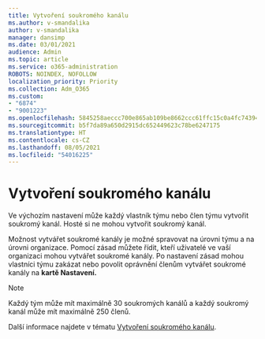```yaml
---
title: Vytvoření soukromého kanálu
ms.author: v-smandalika
author: v-smandalika
manager: dansimp
ms.date: 03/01/2021
audience: Admin
ms.topic: article
ms.service: o365-administration
ROBOTS: NOINDEX, NOFOLLOW
localization_priority: Priority
ms.collection: Adm_O365
ms.custom:
- "6874"
- "9001223"
ms.openlocfilehash: 5845258aeccc700e865ab109be8662ccc61ffc15c0a4fc7439449af22c73b30d
ms.sourcegitcommit: b5f7da89a650d2915dc652449623c78be6247175
ms.translationtype: HT
ms.contentlocale: cs-CZ
ms.lasthandoff: 08/05/2021
ms.locfileid: "54016225"
---
```

# <a name="create-a-private-channel"></a>Vytvoření soukromého kanálu

Ve výchozím nastavení může každý vlastník týmu nebo člen týmu vytvořit soukromý kanál. Hosté si ne mohou vytvořit soukromý kanál. 

Možnost vytvářet soukromé kanály je možné spravovat na úrovni týmu a na úrovni organizace. Pomocí zásad můžete řídit, kteří uživatelé ve vaší organizaci mohou vytvářet soukromé kanály. Po nastavení zásad mohou vlastníci týmu zakázat nebo povolit oprávnění členům vytvářet soukromé kanály na **kartě Nastavení.**

> [!NOTE]
> Každý tým může mít maximálně 30 soukromých kanálů a každý soukromý kanál může mít maximálně 250 členů.

Další informace najdete v tématu [Vytvoření soukromého kanálu](https://docs.microsoft.com/MicrosoftTeams/private-channels#private-channel-creation).



